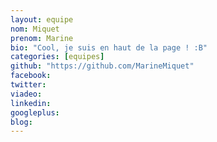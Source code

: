 ```yaml
---
layout: equipe
nom: Miquet
prenom: Marine
bio: "Cool, je suis en haut de la page ! :B"
categories: [equipes]
github: "https://github.com/MarineMiquet"
facebook: 
twitter: 
viadeo: 
linkedin: 
googleplus: 
blog: 
---
```

